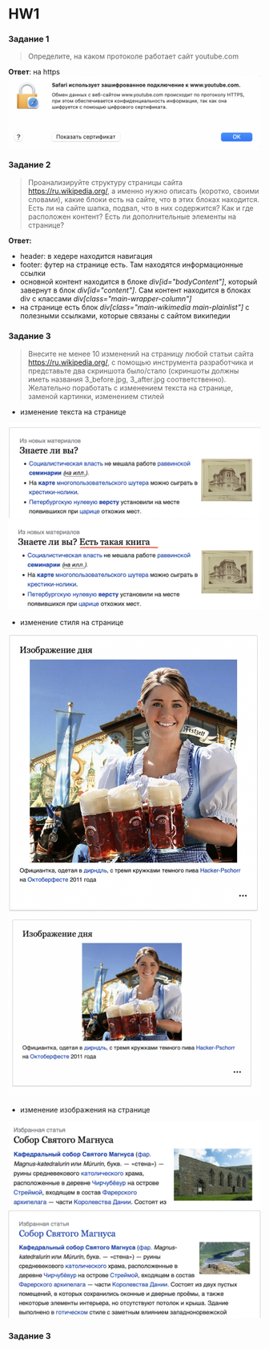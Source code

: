 # HW1

### Задание 1
> Определите, на каком протоколе работает сайт youtube.com

**Ответ**: на https </br>
![Упсики, протокол ютуба потерялся](images/1_protocol.png)


### Задание 2
> Проанализируйте структуру страницы сайта https://ru.wikipedia.org/, а именно нужно описать (коротко, своими словами), какие блоки есть на сайте, что в этих блоках находится. Есть ли на сайте шапка, подвал, что в них содержится? Как и где расположен контент? Есть ли дополнительные элементы на странице?

**Ответ:**
* header: в хедере находится навигация
* footer: футер на странице есть. Там находятся информационные ссылки
* основной контент находится в блоке *div[id="bodyContent"]*, который завернут в блок *div[id="content"]*. Сам контент находится в блоках div с классами *div[class="main-wrapper-column"]*
* на странице есть блок *div[class="main-wikimedia main-plainlist"]* с полезными ссылками, которые связаны с сайтом википедии


### Задание 3

> Внесите не менее 10 изменений на страницу любой статьи сайта https://ru.wikipedia.org/, с помощью инструмента разработчика и представьте два скриншота было/стало (скриншоты должны иметь названия 3_before.jpg, 3_after.jpg соответственно). Желательно поработать с изменением текста на странице, заменой картинки, изменением стилей

* изменение текста на странице

![Картинка 3_1_before.png не загрузилась](images/3_1_before.png)
![Картинка 3_1_before.png не загрузилась](images/3_1_after.png)

* изменение стиля на странице

![Картинка 3_2_before.png не загрузилась](images/3_2_before.png)
![Картинка 3_2_before.png не загрузилась](images/3_2_after.png)


* изменение изображения на странице

![Картинка 3_3_before.png не загрузилась](images/3_3_before.png)
![Картинка 3_3_before.png не загрузилась](images/3_3_after.png)

### Задание 3
